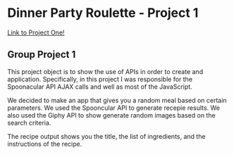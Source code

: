 # Dinner Party Roulette - Project 1
 [Link to Project One!](https://alejandro-loja.github.io/project-1/)

 ## Group Project 1


This project object is to show the use of APIs in order to create and application.
Specifically, in this project I was responsible for the Spoonacular API AJAX calls and well as most
of the JavaScript. 

We decided to make an app that gives you a random meal based on certain parameters.
We used the Spooncular API to generate recepie results. We also used the Giphy API to
show generate random images based on the search criteria.

The recipe output shows you the title, the list of ingredients, and the instructions of the recipe.


